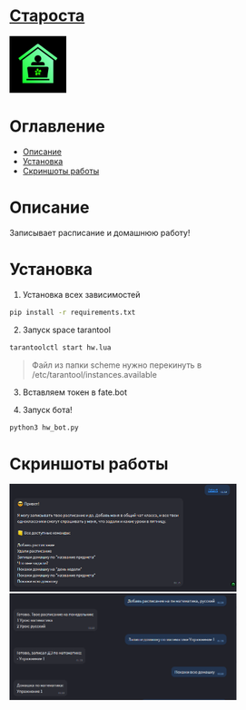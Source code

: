 
# [Староста](https://icq.im/hw_bot)

<a href="https://icq.im/hw_bot"><img src="https://github.com/ICQ-BOTS/hw_bot/blob/main/hw.png" width="100" height="100"></a>

# Оглавление 
 - [Описание](https://github.com/ICQ-BOTS/hw_bot#описание)
 - [Установка](https://github.com/ICQ-BOTS/hw_bot#установка)
 - [Скриншоты работы](https://github.com/ICQ-BOTS/hw_bot#скриншоты-работы)

# Описание
Записывает расписание и домашнюю работу!

# Установка

1. Установка всех зависимостей 
```bash
pip install -r requirements.txt
```

2. Запуск space tarantool
```bash
tarantoolctl start hw.lua
```
> Файл из папки scheme нужно перекинуть в /etc/tarantool/instances.available

3. Вставляем токен в fate.bot

4. Запуск бота!
```bash
python3 hw_bot.py
```

# Скриншоты работы
<img src="https://github.com/ICQ-BOTS/hw_bot/blob/main/img/1.png" width="400">
<img src="https://github.com/ICQ-BOTS/hw_bot/blob/main/img/2.png" width="400">